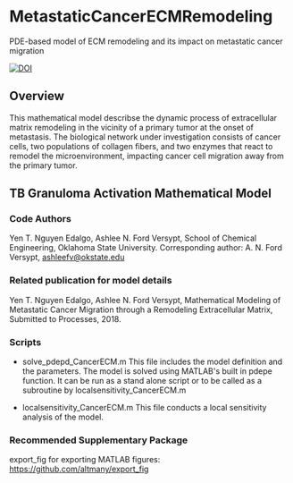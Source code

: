 # MetastaticCancerECMRemodeling
PDE-based model of ECM remodeling and its impact on metastatic cancer migration

[![DOI](https://zenodo.org/badge/125926100.svg)](https://zenodo.org/badge/latestdoi/125926100)

## Overview
This mathematical model describse the dynamic process of extracellular matrix remodeling in the vicinity of a primary tumor at the onset 
of metastasis. The biological network under investigation consists of cancer cells, two populations of collagen fibers,
and two enzymes that react to remodel the microenvironment, impacting cancer cell migration away from the primary tumor.

## TB Granuloma Activation Mathematical Model
### Code Authors
Yen T. Nguyen Edalgo, Ashlee N. Ford Versypt, 
School of Chemical Engineering,
Oklahoma State University.
Corresponding author: A. N. Ford Versypt, ashleefv@okstate.edu

### Related publication for model details
Yen T. Nguyen Edalgo, Ashlee N. Ford Versypt, Mathematical Modeling of Metastatic Cancer Migration through a Remodeling Extracellular Matrix,
Submitted to Processes, 2018.

### Scripts

* solve_pdepd_CancerECM.m
This file includes the model definition and the parameters. The model is solved using MATLAB's built in pdepe function.
It can be run as a stand alone script or to be called as a subroutine by localsensitivity_CancerECM.m

* localsensitivity_CancerECM.m
This file conducts a local sensitivity analysis of the model.

### Recommended Supplementary Package
export_fig for exporting MATLAB figures: https://github.com/altmany/export_fig
